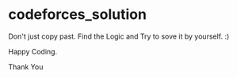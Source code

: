 # codeforces_solution

Don't just copy past. Find the Logic and Try to sove it by yourself. :)


Happy Coding.

Thank You
